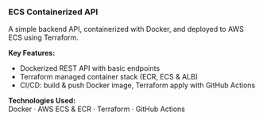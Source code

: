 ### ECS Containerized API
A simple backend API, containerized with Docker, and deployed to AWS ECS using Terraform.

**Key Features:**  
- Dockerized REST API with basic endpoints   
- Terraform managed container stack (ECR, ECS & ALB)  
- CI/CD: build & push Docker image, Terraform apply with GitHub Actions  

**Technologies Used:**  
Docker · AWS ECS & ECR · Terraform · GitHub Actions